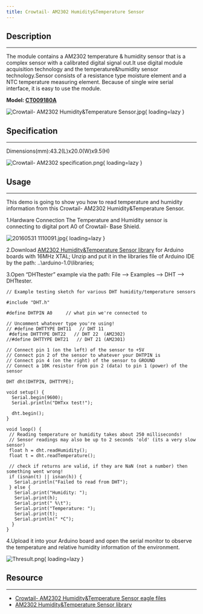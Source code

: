 ```yaml
---
title: Crowtail- AM2302 Humidity&Temperature Sensor
---
```


## Description
-----------

The module contains a AM2302 temperature &amp; humidity sensor that is a complex sensor with a calibrated digital signal out.It use digital module acquisition technology and the temperature&amp;humidity sensor technology.Sensor consists of a resistance type moisture element and a NTC temperature measuring element. Because of single wire serial interface, it is easy to use the module.

**Model: [CT009180A](http://www.elecrow.com/crowtail-am2302-humiditytemperature-sensor-p-1651.html)**

![Crowtail- AM2302 Humidity&Temperature Sensor.jpg](https://wiki.elecrow.com/images/thumb/e/eb/Crowtail-_AM2302_Humidity%26Temperature_Sensor.jpg/600px-Crowtail-_AM2302_Humidity%26Temperature_Sensor.jpg){ loading=lazy }

## Specification
-------------

Dimensions(mm):43.2(L)x20.0(W)x9.5(H)

![Crowtail- AM2302 specification.png](https://wiki.elecrow.com/images/thumb/8/86/Crowtail-_AM2302_specification.png/900px-Crowtail-_AM2302_specification.png){ loading=lazy }

## Usage
-----

This demo is going to show you how to read temperature and humidity information from this Crowtail- AM2302 Humidity&amp;Temperature Sensor.

1.Hardware Connection
The Temperature and Humidity sensor is connecting to digital port A0 of Crowtail- Base Shield.

![20160531 1110091.jpg](https://wiki.elecrow.com/images/thumb/e/e6/20160531_1110091.jpg/500px-20160531_1110091.jpg){ loading=lazy }

2.Download [AM2302 Humidity&amp;Temperature Sensor library](./files/DHT-zip.md) for Arduino boards with 16MHz XTAL; Unzip and put it in the libraries file of Arduino IDE by the path: ..\\arduino-1.0\\libraries;

3.Open “DHTtester” example via the path: File --&gt; Examples --&gt; DHT --&gt; DHTtester.

```
// Example testing sketch for various DHT humidity/temperature sensors

#include "DHT.h"
 
#define DHTPIN A0     // what pin we're connected to
 
// Uncomment whatever type you're using!
// #define DHTTYPE DHT11   // DHT 11 
 #define DHTTYPE DHT22   // DHT 22  (AM2302)
//#define DHTTYPE DHT21   // DHT 21 (AM2301)

// Connect pin 1 (on the left) of the sensor to +5V
// Connect pin 2 of the sensor to whatever your DHTPIN is
// Connect pin 4 (on the right) of the sensor to GROUND
// Connect a 10K resistor from pin 2 (data) to pin 1 (power) of the sensor

DHT dht(DHTPIN, DHTTYPE);

void setup() {
  Serial.begin(9600); 
  Serial.println("DHTxx test!");
 
  dht.begin();
}
  
void loop() {
 // Reading temperature or humidity takes about 250 milliseconds!
 // Sensor readings may also be up to 2 seconds 'old' (its a very slow sensor)
 float h = dht.readHumidity();
 float t = dht.readTemperature();

 // check if returns are valid, if they are NaN (not a number) then something went wrong!
 if (isnan(t) || isnan(h)) {
   Serial.println("Failed to read from DHT");
 } else {
   Serial.print("Humidity: "); 
   Serial.print(h);
   Serial.print(" %\t");
   Serial.print("Temperature: "); 
   Serial.print(t);
   Serial.println(" *C");
  }
}
```

4.Upload it into your Arduino board and open the serial monitor to observe the temperature and relative humidity information of the environment.

![Thresult.png](https://wiki.elecrow.com/images/thumb/2/2a/Thresult.png/400px-Thresult.png){ loading=lazy }

## Resource
--------

- [Crowtail- AM2302 Humidity&amp;Temperature Sensor eagle files](./files/Crowtail-AM2302-Humidity%26Temperature-Sensor-V2.0-zip.md)
- [AM2302 Humidity&amp;Temperature Sensor library](./files/DHT-zip.md)